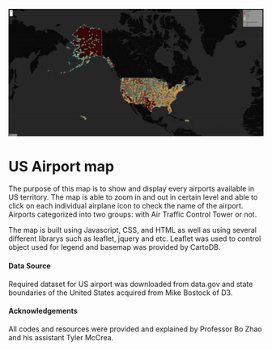 ![alt text](/img/usairport.PNG)
# US Airport map
The purpose of this map is to show and display every airports available in US territory. The map is able to zoom in and out in certain level and able to click on each individual airplane icon to check the name of the airport. Airports categorized into two groups: with Air Traffic Control Tower or not.

The map is built using Javascript, CSS, and HTML as well as using several different librarys such as leaflet, jquery and etc. Leaflet was used to control object used for legend and basemap was provided by CartoDB.

#### Data Source
Required dataset for US airport was downloaded from data.gov and state boundaries of the United States acquired from Mike Bostock of D3.

#### Acknowledgements
All codes and resources were provided and explained by Professor Bo Zhao and his assistant Tyler McCrea.
